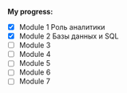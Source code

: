**My progress:**
<!-- TODO-IST:START -->
* [x] Module 1 Роль аналитики
* [x] Module 2 Базы данных и SQL
* [ ] Module 3
* [ ] Module 4
* [ ] Module 5
* [ ] Module 6
* [ ] Module 7
<!-- TODO-IST:END -->
